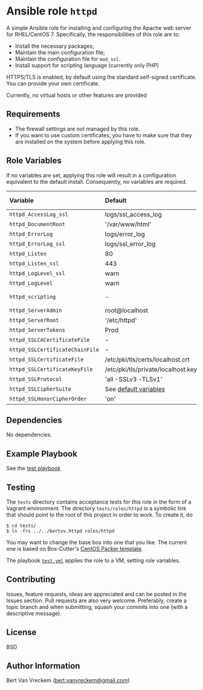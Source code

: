 # Ansible role `httpd`

A simple Ansible role for installing and configuring the Apache web server for RHEL/CentOS 7. Specifically, the responsibilities of this role are to:

- Install the necessary packages;
- Maintain the main configuration file;
- Maintain the configuration file for `mod_ssl`.
- Install support for scripting language (currently only PHP)

HTTPS/TLS is enabled, by default using the standard self-signed certificate. You can provide your own certificate.

Currently, no virtual hosts or other features are provided

## Requirements

- The firewall settings are not managed by this role.
- If you want to use custom certificates, you have to make sure that they are installed on the system before applying this role.

## Role Variables

If no variables are set, applying this role will result in a configuration equivalent to the default install. Consequently, no variables are required.

| Variable                        | Default                            | Comments (type)       |
| :---                            | :---                               | :---                  |
| `httpd_AccessLog_ssl`           | logs/ssl_access_log                |                       |
| `httpd_DocumentRoot`            | '/var/www/html'                    |                       |
| `httpd_ErrorLog`                | logs/error_log                     |                       |
| `httpd_ErrorLog_ssl`            | logs/ssl_error_log                 |                       |
| `httpd_Listen`                  | 80                                 |                       |
| `httpd_Listen_ssl`              | 443                                |                       |
| `httpd_LogLevel_ssl`            | warn                               |                       |
| `httpd_LogLevel`                | warn                               |                       |
| `httpd_scripting`               | -                                  | Allowed values: `php` |
| `httpd_ServerAdmin`             | root@localhost                     |                       |
| `httpd_ServerRoot`              | '/etc/httpd'                       |                       |
| `httpd_ServerTokens`            | Prod                               |                       |
| `httpd_SSLCACertificateFile`    | -                                  |                       |
| `httpd_SSLCertificateChainFile` | -                                  |                       |
| `httpd_SSLCertificateFile`      | /etc/pki/tls/certs/localhost.crt   |                       |
| `httpd_SSLCertificateKeyFile`   | /etc/pki/tls/private/localhost.key |                       |
| `httpd_SSLProtocol`             | 'all -SSLv3 -TLSv1'                |                       |
| `httpd_SSLCipherSuite`          | See [default variables](defaults/main.yml) |               |
| `httpd_SSLHonorCipherOrder`     | 'on'                               |                       |

## Dependencies

No dependencies.

## Example Playbook

See the [test playbook](tests/test.yml)

## Testing

The `tests` directory contains acceptance tests for this role in the form of a Vagrant environment. The directory `tests/roles/httpd` is a symbolic link that should point to the root of this project in order to work. To create it, do

```ShellSession
$ cd tests/
$ ln -frs ../../bertvv.httpd roles/httpd
```

You may want to change the base box into one that you like. The current one is based on Box-Cutter's [CentOS Packer template](https://github.com/boxcutter/centos).

The playbook [`test.yml`](tests/test.yml) applies the role to a VM, setting role variables.

## Contributing

Issues, feature requests, ideas are appreciated and can be posted in the Issues section. Pull requests are also very welcome. Preferably, create a topic branch and when submitting, squash your commits into one (with a descriptive message).

## License

BSD

## Author Information

Bert Van Vreckem (bert.vanvreckem@gmail.com)

